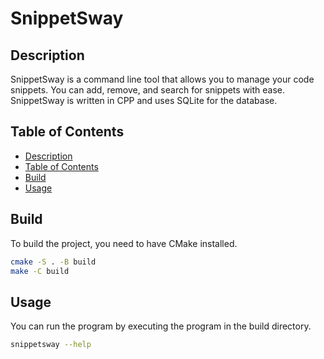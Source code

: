 # SnippetSway

## Description

SnippetSway is a command line tool that allows you to manage your code snippets. You can add, remove, and search for snippets with ease. SnippetSway is written in CPP and uses SQLite for the database.

## Table of Contents

- [Description](#description)
- [Table of Contents](#table-of-contents)
- [Build](#build)
- [Usage](#usage)



## Build

To build the project, you need to have CMake installed.

```bash
cmake -S . -B build
make -C build
```

## Usage

You can run the program by executing the program in the build directory.
```bash
snippetsway --help
```
